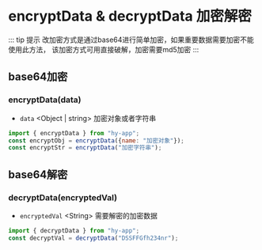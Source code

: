 # encryptData & decryptData 加密解密

::: tip 提示
改加密方式是通过base64进行简单加密，如果重要数据需要加密不能使用此方法，
该加密方式可用直接破解，加密需要md5加密
:::

## base64加密
### encryptData(data)
- `data` \<Object | string> 加密对象或者字符串
```javascript
import { encryptData } from "hy-app";
const encryptObj = encryptData({name: "加密对象"});
const encryptStr = encryptData("加密字符串");
```

## base64解密
### decryptData(encryptedVal)
- `encryptedVal` \<String> 需要解密的加密数据
```javascript
import { decryptData } from "hy-app";
const decryptVal = decryptData("DSSFFGfh234nr");
```